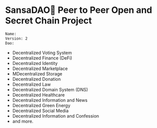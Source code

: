 # SansaDAO🌿 Peer to Peer Open and Secret Chain Project

```sh
Name:
Version: 2
Dao:
```
- Decentralized Voting System
- Decentralized Finance (DeFi)
- Decentralized Identity
- Decentralized Marketplace
- MDecentralized Storage
- Decentralized Donation
- Decentralized Law
- Decentralized Domain System (DNS)
- Decentralized Healthcare
- Decentralized Information and News
- Decentralized Green Energy
- Decentralized Social Media
- Decentralized Information and Confession
- and more.
